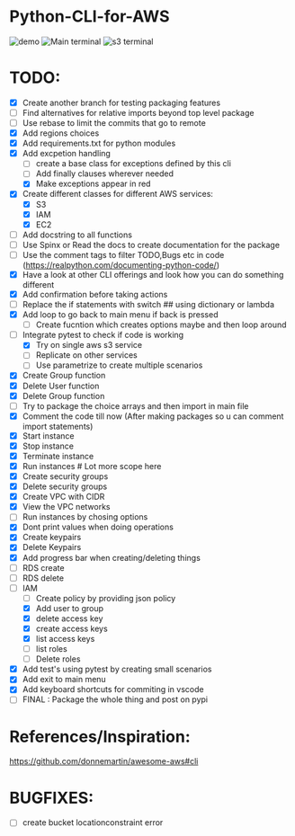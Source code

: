 # Python-CLI-for-AWS


![demo](https://github.com/darshan-raul/Python-CLI-for-AWS/blob/master/img/demo.gif)
![Main terminal](https://github.com/darshan-raul/Python-CLI-for-AWS/blob/master/img/cli%20main.png)
![s3 terminal](https://github.com/darshan-raul/Python-CLI-for-AWS/blob/master/img/cli%20s3.png)


# TODO:
- [x] Create another branch for testing packaging features
- [ ] Find alternatives for relative imports beyond top level package
- [ ] Use rebase to limit the commits that go to remote
- [x] Add regions choices 
- [x] Add requirements.txt for python modules
- [x] Add excpetion handling
    - [ ] create a base class for exceptions defined by this cli
    - [ ] Add finally clauses wherever needed
    - [x] Make exceptions appear in red
- [x] Create different classes for different AWS services:
    - [x] S3
    - [x] IAM
    - [x] EC2        
- [ ] Add docstring to all functions
- [ ] Use Spinx or Read the docs to create documentation for the package
- [ ] Use the comment tags to filter TODO,Bugs etc in code (https://realpython.com/documenting-python-code/)
- [x] Have a look at other CLI offerings and look how you can do something different
- [x] Add confirmation before taking actions
- [ ] Replace the if statements with switch ## using dictionary or lambda
- [x] Add loop to go back to main menu if back is pressed
    - [ ] Create fucntion which creates options maybe and then loop around
- [ ] Integrate pytest to check if code is working
    - [x] Try on single aws s3 service
    - [ ] Replicate on other services
    - [ ] Use parametrize to create multiple scenarios
- [x] Create Group function 
- [x] Delete User function
- [x] Delete Group function
- [ ] Try to package the choice arrays and then import in main file 
- [x] Comment the code till now (After making packages so u can comment import statements)
- [x] Start instance
- [x] Stop instance 
- [x] Terminate instance 
- [x] Run instances # Lot more scope here
- [x] Create security groups
- [x] Delete security groups
- [x] Create VPC with CIDR
- [x] View the VPC networks
- [ ] Run instances by chosing options
- [x] Dont print values when doing operations
- [x] Create keypairs
- [X] Delete Keypairs
- [x] Add progress bar when creating/deleting things
- [ ] RDS create
- [ ] RDS delete
 - [ ] IAM
    - [ ] Create policy by providing json policy
    - [x] Add user to group
    - [x] delete access key
    - [x] create access keys
    - [x] list access keys
    - [ ] list roles
	- [ ] Delete roles
- [x] Add test's using pytest by creating small scenarios 
- [x] Add exit to main menu
- [x] Add keyboard shortcuts for commiting in vscode
- [ ] FINAL : Package the whole thing and post on pypi

# References/Inspiration:

https://github.com/donnemartin/awesome-aws#cli


# BUGFIXES:

- [ ] create bucket locationconstraint error
